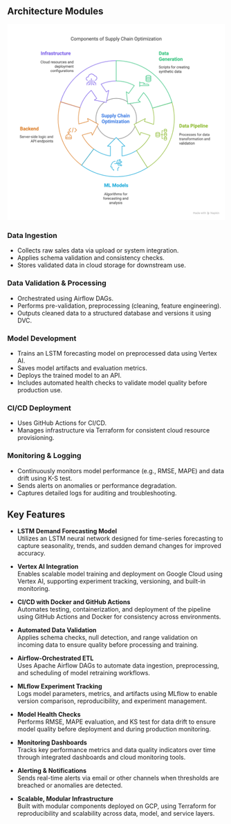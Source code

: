 ## Architecture Modules

<p align="center">
  <img src="/Media/vis.png" alt="Architecture" width="600"/>
</p>


### Data Ingestion
- Collects raw sales data via upload or system integration.
- Applies schema validation and consistency checks.
- Stores validated data in cloud storage for downstream use.

### Data Validation & Processing
- Orchestrated using Airflow DAGs.
- Performs pre-validation, preprocessing (cleaning, feature engineering).
- Outputs cleaned data to a structured database and versions it using DVC.

### Model Development
- Trains an LSTM forecasting model on preprocessed data using Vertex AI.
- Saves model artifacts and evaluation metrics.
- Deploys the trained model to an API.
- Includes automated health checks to validate model quality before production use.

### CI/CD Deployment
- Uses GitHub Actions for CI/CD.
- Manages infrastructure via Terraform for consistent cloud resource provisioning.

### Monitoring & Logging
- Continuously monitors model performance (e.g., RMSE, MAPE) and data drift using K-S test.
- Sends alerts on anomalies or performance degradation.
- Captures detailed logs for auditing and troubleshooting.

## Key Features

- **LSTM Demand Forecasting Model**  
  Utilizes an LSTM neural network designed for time-series forecasting to capture seasonality, trends, and sudden demand changes for improved accuracy.

- **Vertex AI Integration**  
  Enables scalable model training and deployment on Google Cloud using Vertex AI, supporting experiment tracking, versioning, and built-in monitoring.

- **CI/CD with Docker and GitHub Actions**  
  Automates testing, containerization, and deployment of the pipeline using GitHub Actions and Docker for consistency across environments.

- **Automated Data Validation**  
  Applies schema checks, null detection, and range validation on incoming data to ensure quality before processing and training.

- **Airflow-Orchestrated ETL**  
  Uses Apache Airflow DAGs to automate data ingestion, preprocessing, and scheduling of model retraining workflows.

- **MLflow Experiment Tracking**  
  Logs model parameters, metrics, and artifacts using MLflow to enable version comparison, reproducibility, and experiment management.

- **Model Health Checks**  
  Performs RMSE, MAPE evaluation, and KS test for data drift to ensure model quality before deployment and during production monitoring.

- **Monitoring Dashboards**  
  Tracks key performance metrics and data quality indicators over time through integrated dashboards and cloud monitoring tools.

- **Alerting & Notifications**  
  Sends real-time alerts via email or other channels when thresholds are breached or anomalies are detected.

- **Scalable, Modular Infrastructure**  
  Built with modular components deployed on GCP, using Terraform for reproducibility and scalability across data, model, and service layers.
